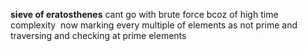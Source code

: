 **sieve of eratosthenes**
cant go with brute force bcoz of high time complexity
​
now marking every multiple of elements as not prime and traversing and checking at prime elements
